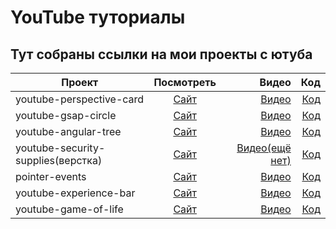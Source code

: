# YouTube туториалы
## Тут собраны ссылки на мои проекты с ютуба

| Проект             |      Посмотреть     |  Видео | Код |
|--------------------|:-------------:|-------:|----:|
| youtube-perspective-card|  [Сайт](https://mihinov.github.io/youtube-tutorials/youtube-perspective-card/) | [Видео](https://youtube.com/watch?v=j0i9rG-YFz4&feature=shares)  |  [Код](https://github.com/mihinov/youtube-tutorials/tree/master/youtube-perspective-card)  |
| youtube-gsap-circle |    [Сайт](https://mihinov.github.io/youtube-tutorials/youtube-gsap-circle/)   |  [Видео](https://youtube.com/watch?v=FsYO00DZZXM) |  [Код](https://github.com/mihinov/youtube-tutorials/tree/master/youtube-gsap-circle) |
| youtube-angular-tree |    [Сайт](https://mihinov.github.io/youtube-tutorials/youtube-angular-tree/)   |  [Видео](https://www.youtube.com/watch?v=_wlc7C-xMb0) |  [Код](https://github.com/mihinov/youtube-tutorials/tree/master/youtube-angular-tree)  |
| youtube-security-supplies(верстка) |    [Сайт](https://mihinov.github.io/youtube-tutorials/youtube-security-supplies/)   |  [Видео(ещё нет)]() |  [Код](https://github.com/mihinov/youtube-tutorials/tree/master/youtube-security-supplies)  |
| pointer-events |    [Сайт](https://mihinov.github.io/youtube-tutorials/pointer-events/)   |  [Видео](https://www.youtube.com/watch?v=rt_LeOLVgLo) |  [Код](https://github.com/mihinov/youtube-tutorials/tree/master/pointer-events)  |
| youtube-experience-bar |    [Сайт](https://mihinov.github.io/youtube-tutorials/youtube-experience-bar/)   |  [Видео](https://youtu.be/FSVwqwOcQ0Y) |  [Код](https://github.com/mihinov/youtube-tutorials/tree/master/youtube-experience-bar)  |
| youtube-game-of-life |    [Сайт](https://mihinov.github.io/youtube-tutorials/youtube-game-of-life/)   |  [Видео](https://www.youtube.com/watch?v=AA_-NpBdH1k) |  [Код](https://github.com/mihinov/youtube-tutorials/tree/master/youtube-game-of-life)  |
